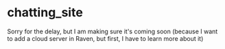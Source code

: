 # chatting_site
Sorry for the delay, but I am making sure it's coming soon 
(because I want to add a cloud server in Raven, but first, I have to learn more about it)
